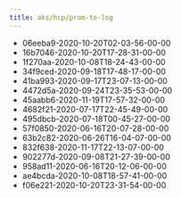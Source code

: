 ```yaml
---
title: aks/hcp/prom-to-log
---
```

- 06eeba9-2020-10-20T02-03-56-00-00
- 16b7046-2020-10-20T17-28-31-00-00
- 1f270aa-2020-10-08T18-24-43-00-00
- 34f9ced-2020-09-18T17-48-17-00-00
- 41ba993-2020-09-17T23-07-13-00-00
- 4472d5a-2020-09-24T23-35-53-00-00
- 45aabb6-2020-11-19T17-57-32-00-00
- 4682f21-2020-07-17T22-45-49-00-00
- 495dbcb-2020-07-18T00-45-27-00-00
- 57f0850-2020-06-16T20-07-28-00-00
- 63b2c82-2020-06-26T16-04-07-00-00
- 832f638-2020-11-17T22-13-07-00-00
- 902277d-2020-09-08T21-27-39-00-00
- 958ad11-2020-06-16T20-12-06-00-00
- ae4bcda-2020-10-08T18-57-41-00-00
- f06e221-2020-10-20T23-31-54-00-00
